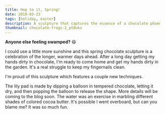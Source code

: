 ```yaml
---
title: Hop to it, Spring!
date: 2018-03-23
tags: [holiday, easter]
description: A sculpture that captures the essence of a chocolate phoenix.
thumbnail: chocolate-frogs-2_pt0uks
---
```


**Anyone else feeling swamped?** 😄

I could use a little more sunshine and this spring chocolate sculpture is a celebration of the longer, warmer days ahead. After a long day getting my hands dirty in chocolate, I'm ready to come home and get my hands dirty in the garden. It's a real struggle to keep my fingernails clean.

I'm proud of this sculpture which features a couple new techniques.

The lily pad is made by dipping a balloon in tempered chocolate, letting it dry, and then popping the balloon to release the shape. More details will be coming to the blog soon.
The water was an exercise in marbling different shades of colored cocoa butter. It's possible I went overboard, but can you blame me? It was so much fun.
